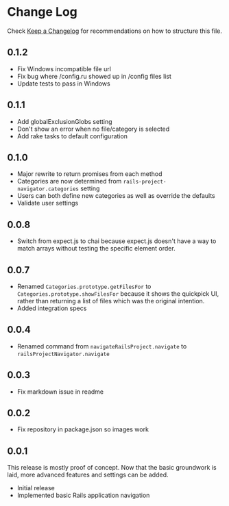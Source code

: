 # Change Log
Check [Keep a Changelog](http://keepachangelog.com/) for recommendations on how to structure this file.

## 0.1.2
* Fix Windows incompatible file url
* Fix bug where /config.ru showed up in /config files list
* Update tests to pass in Windows

## 0.1.1
* Add globalExclusionGlobs setting
* Don't show an error when no file/category is selected
* Add rake tasks to default configuration

## 0.1.0
* Major rewrite to return promises from each method
* Categories are now determined from `rails-project-navigator.categories` setting
* Users can both define new categories as well as override the defaults
* Validate user settings

## 0.0.8
* Switch from expect.js to chai because expect.js doesn't have a way to match arrays without testing the specific element order.

## 0.0.7
* Renamed `Categories.prototype.getFilesFor` to `Categories.prototype.showFilesFor` because it shows the quickpick UI, rather than returning a list of files which was the original intention.
* Added integration specs

## 0.0.4
* Renamed command from `navigateRailsProject.navigate` to `railsProjectNavigator.navigate`

## 0.0.3
* Fix markdown issue in readme

## 0.0.2
* Fix repository in package.json so images work

## 0.0.1
This release is mostly proof of concept. Now that the basic groundwork is laid, more advanced features and settings can be added.

* Initial release
* Implemented basic Rails application navigation

